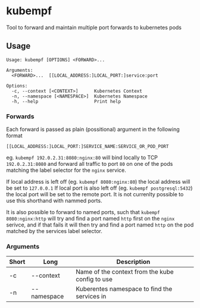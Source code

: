 # kubempf
Tool to forward and maintain multiple port forwards to kubernetes pods

## Usage

```
Usage: kubempf [OPTIONS] <FORWARD>...

Arguments:
  <FORWARD>...  [[LOCAL_ADDRESS:]LOCAL_PORT:]service:port

Options:
  -c, --context [<CONTEXT>]      Kubernetes Context
  -n, --namespace [<NAMESPACE>]  Kubernetes Namespace
  -h, --help                     Print help
```

### Forwards

Each forward is passed as plain (possitional) argument in the following format

`[[LOCAL_ADDRESS:]LOCAL_PORT:]SERVICE_NAME:SERVICE_OR_POD_PORT`

eg. `kubempf 192.0.2.31:8080:nginx:80` will bind locally to TCP `192.0.2.31:8080` and
forward all traffic to port `80` on one of the pods matching the label selector for the
`nginx` service.

If local address is left off (eg. `kubempf 8080:nginx:80`) the local address will be set
to `127.0.0.1`
If local port is also left off (eg. `kubempf postgresql:5432`) the local port will be set
to the remote port. It is not currenlty possible to use this shorthand with nammed ports.

It is also possible to forward to named ports, such that `kubempf 8080:nginx:http`
will try and find a port named `http` first on the `nginx` serivce, and if that fails
it will then try and find a port named `http` on the pod matched by the services label
selector.

### Arguments

| Short | Long        | Description                                                    |
| ----- | ----------- | -------------------------------------------------------------- |
| -c    | --context   | Name of the context from the kube config to use                |
| -n    | --namespace | Kuberentes namespace to find the services in                   |
